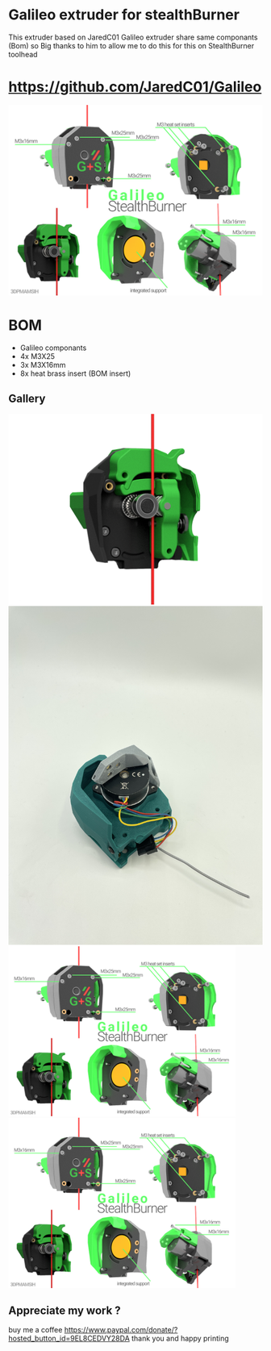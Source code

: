# Galileo extruder for stealthBurner
This extruder based on JaredC01 Galileo extruder share same componants (Bom) so Big thanks to him to allow me to do this for this on StealthBurner toolhead  

# https://github.com/JaredC01/Galileo


![Galileo-SB.jpg](imge/Galileo-SB.jpg)

# BOM 
- Galileo componants 
- 4x M3X25
- 3x M3X16mm 
- 8x heat brass insert (BOM insert)

## Gallery
<img width="750" src="imge/03.png">
<img width="850" src="imge/12.JPG">
<img width="450" src="imge/Galileo-SB.jpg">
<img width="450" src="imge/Galileo-SB.jpg">


## Appreciate my work ?

buy me a coffee 
https://www.paypal.com/donate/?hosted_button_id=9EL8CEDVY28DA
thank you and happy printing 
